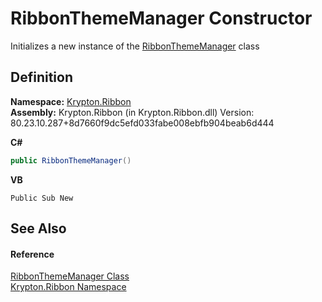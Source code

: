 # RibbonThemeManager Constructor


Initializes a new instance of the <a href="7f4727b0-6564-3556-210e-c82c0af896f8.md">RibbonThemeManager</a> class



## Definition
**Namespace:** <a href="1e9bc734-cff9-e9b8-f013-94cdac669794.md">Krypton.Ribbon</a>  
**Assembly:** Krypton.Ribbon (in Krypton.Ribbon.dll) Version: 80.23.10.287+8d7660f9dc5efd033fabe008ebfb904beab6d444

**C#**
``` C#
public RibbonThemeManager()
```
**VB**
``` VB
Public Sub New
```



## See Also


#### Reference
<a href="7f4727b0-6564-3556-210e-c82c0af896f8.md">RibbonThemeManager Class</a>  
<a href="1e9bc734-cff9-e9b8-f013-94cdac669794.md">Krypton.Ribbon Namespace</a>  
